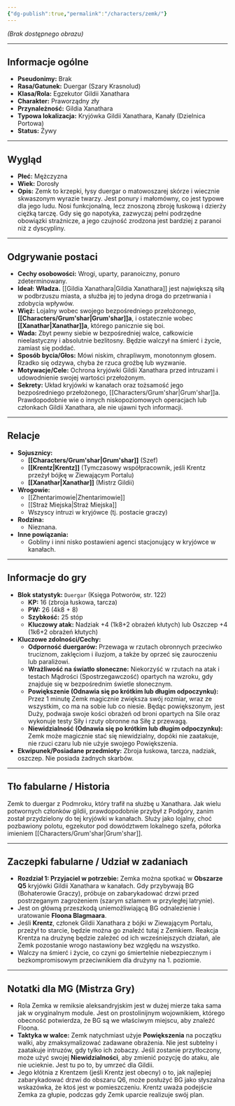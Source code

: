 ```yaml
---
{"dg-publish":true,"permalink":"/characters/zemk/"}
---
```



*(Brak dostępnego obrazu)*

---

## Informacje ogólne

*   **Pseudonimy:** Brak
*   **Rasa/Gatunek:** Duergar (Szary Krasnolud)
*   **Klasa/Rola:** Egzekutor Gildii Xanathara
*   **Charakter:** Praworządny zły
*   **Przynależność:** Gildia Xanathara
*   **Typowa lokalizacja:** Kryjówka Gildii Xanathara, Kanały (Dzielnica Portowa)
*   **Status:** Żywy

---

## Wygląd

*   **Płeć:** Mężczyzna
*   **Wiek:** Dorosły
*   **Opis:** Zemk to krzepki, łysy duergar o matowoszarej skórze i wiecznie skwaszonym wyrazie twarzy. Jest ponury i małomówny, co jest typowe dla jego ludu. Nosi funkcjonalną, lecz znoszoną zbroję łuskową i dzierży ciężką tarczę. Gdy się go napotyka, zazwyczaj pełni podrzędne obowiązki strażnicze, a jego czujność zrodzona jest bardziej z paranoi niż z dyscypliny.

---

## Odgrywanie postaci

*   **Cechy osobowości:** Wrogi, uparty, paranoiczny, ponuro zdeterminowany.
*   **Ideał:** **Władza.** [[Gildia Xanathara\|Gildia Xanathara]] jest największą siłą w podbrzuszu miasta, a służba jej to jedyna droga do przetrwania i zdobycia wpływów.
*   **Więź:** Lojalny wobec swojego bezpośredniego przełożonego, **[[Characters/Grum'shar\|Grum'shar]]a**, i ostatecznie wobec **[[Xanathar\|Xanathar]]a**, którego panicznie się boi.
*   **Wada:** Zbyt pewny siebie w bezpośredniej walce, całkowicie nieelastyczny i absolutnie bezlitosny. Będzie walczył na śmierć i życie, zamiast się poddać.
*   **Sposób bycia/Głos:** Mówi niskim, chrapliwym, monotonnym głosem. Rzadko się odzywa, chyba że rzuca groźbę lub wyzwanie.
*   **Motywacje/Cele:** Ochrona kryjówki Gildii Xanathara przed intruzami i udowodnienie swojej wartości przełożonym.
*   **Sekrety:** Układ kryjówki w kanałach oraz tożsamość jego bezpośredniego przełożonego, [[Characters/Grum'shar\|Grum'shar]]a. Prawdopodobnie wie o innych niskopoziomowych operacjach lub członkach Gildii Xanathara, ale nie ujawni tych informacji.

---

## Relacje

*   **Sojusznicy:**
    *   **[[Characters/Grum'shar\|Grum'shar]]** (Szef)
    *   **[[Krentz\|Krentz]]** (Tymczasowy współpracownik, jeśli Krentz przeżył bójkę w Ziewającym Portalu)
    *   **[[Xanathar\|Xanathar]]** (Mistrz Gildii)
*   **Wrogowie:**
    *   [[Zhentarimowie\|Zhentarimowie]]
    *   [[Straż Miejska\|Straż Miejska]]
    *   Wszyscy intruzi w kryjówce (tj. postacie graczy)
*   **Rodzina:**
    *   Nieznana.
*   **Inne powiązania:**
    *   Gobliny i inni nisko postawieni agenci stacjonujący w kryjówce w kanałach.

---

## Informacje do gry

*   **Blok statystyk:** `Duergar` (Księga Potworów, str. 122)
    *   **KP:** 16 (zbroja łuskowa, tarcza)
    *   **PW:** 26 (4k8 + 8)
    *   **Szybkość:** 25 stóp
    *   **Kluczowy atak:** Nadziak +4 (1k8+2 obrażeń kłutych) lub Oszczep +4 (1k6+2 obrażeń kłutych)
*   **Kluczowe zdolności/Cechy:**
    *   **Odporność duergarów:** Przewaga w rzutach obronnych przeciwko truciznom, zaklęciom i iluzjom, a także by oprzeć się zauroczeniu lub paraliżowi.
    *   **Wrażliwość na światło słoneczne:** Niekorzyść w rzutach na atak i testach Mądrości (Spostrzegawczość) opartych na wzroku, gdy znajduje się w bezpośrednim świetle słonecznym.
    *   **Powiększenie (Odnawia się po krótkim lub długim odpoczynku):** Przez 1 minutę Zemk magicznie zwiększa swój rozmiar, wraz ze wszystkim, co ma na sobie lub co niesie. Będąc powiększonym, jest Duży, podwaja swoje kości obrażeń od broni opartych na Sile oraz wykonuje testy Siły i rzuty obronne na Siłę z przewagą.
    *   **Niewidzialność (Odnawia się po krótkim lub długim odpoczynku):** Zemk może magicznie stać się niewidzialny, dopóki nie zaatakuje, nie rzuci czaru lub nie użyje swojego Powiększenia.
*   **Ekwipunek/Posiadane przedmioty:** Zbroja łuskowa, tarcza, nadziak, oszczep. Nie posiada żadnych skarbów.

---

## Tło fabularne / Historia

Zemk to duergar z Podmroku, który trafił na służbę u Xanathara. Jak wielu potwornych członków gildii, prawdopodobnie przybył z Podgóry, zanim został przydzielony do tej kryjówki w kanałach. Służy jako lojalny, choć pozbawiony polotu, egzekutor pod dowództwem lokalnego szefa, półorka imieniem [[Characters/Grum'shar\|Grum'shar]].

---

## Zaczepki fabularne / Udział w zadaniach

*   **Rozdział 1: Przyjaciel w potrzebie:** Zemka można spotkać w **Obszarze Q5** kryjówki Gildii Xanathara w kanałach. Gdy przybywają BG (Bohaterowie Graczy), próbuje on zabarykadować drzwi przed postrzeganym zagrożeniem (szarym szlamem w przyległej latrynie).
*   Jest on główną przeszkodą uniemożliwiającą BG odnalezienie i uratowanie **Floona Blagmaara**.
*   Jeśli **Krentz**, członek Gildii Xanathara z bójki w Ziewającym Portalu, przeżył to starcie, będzie można go znaleźć tutaj z Zemkiem. Reakcja Krentza na drużynę będzie zależeć od ich wcześniejszych działań, ale Zemk pozostanie wrogo nastawiony bez względu na wszystko.
*   Walczy na śmierć i życie, co czyni go śmiertelnie niebezpiecznym i bezkompromisowym przeciwnikiem dla drużyny na 1. poziomie.

---

## Notatki dla MG (Mistrza Gry)

*   Rola Zemka w remiksie aleksandryjskim jest w dużej mierze taka sama jak w oryginalnym module. Jest on prostolinijnym wojownikiem, którego obecność potwierdza, że BG są we właściwym miejscu, aby znaleźć Floona.
*   **Taktyka w walce:** Zemk natychmiast użyje **Powiększenia** na początku walki, aby zmaksymalizować zadawane obrażenia. Nie jest subtelny i zaatakuje intruzów, gdy tylko ich zobaczy. Jeśli zostanie przytłoczony, może użyć swojej **Niewidzialności**, aby zmienić pozycję do ataku, ale nie ucieknie. Jest tu po to, by umrzeć dla Gildii.
*   Jego kłótnia z Krentzem (jeśli Krentz jest obecny) o to, jak najlepiej zabarykadować drzwi do obszaru Q6, może posłużyć BG jako słyszalna wskazówka, że ktoś jest w pomieszczeniu. Krentz uważa podejście Zemka za głupie, podczas gdy Zemk uparcie realizuje swój plan.